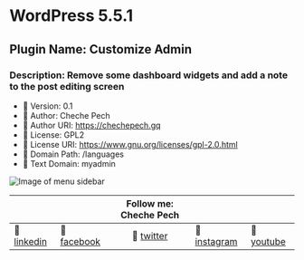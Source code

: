 # WordPress 5.5.1

## Plugin Name: Customize Admin

### Description: Remove some dashboard widgets and add a note to the post editing screen

* :diamond_shape_with_a_dot_inside: Version: 0.1
* :diamond_shape_with_a_dot_inside: Author: Cheche Pech
* :diamond_shape_with_a_dot_inside: Author URI: https://chechepech.gq
* :diamond_shape_with_a_dot_inside: License: GPL2
* :diamond_shape_with_a_dot_inside: License URI: https://www.gnu.org/licenses/gpl-2.0.html
* :diamond_shape_with_a_dot_inside: Domain Path: /languages
* :diamond_shape_with_a_dot_inside: Text Domain: myadmin

![Image of menu sidebar](dashboard_admin.png)

|  |  | Follow me: Cheche Pech |  |  |
| --- | --- | :---: | ---| --- |
| :beers: [linkedin](https://www.linkedin.com/in/chechepech) | :beers: [facebook](https://www.facebook/chechepech) | :beers: [twitter](https://twitter.com/chechepech) | :beers: [instagram](https://www.instagram.com/cheche_pech) | :beers: [youtube](https://www.youtube.com/c/chechepech)  |